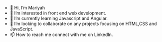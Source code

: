 - 👋 Hi, I’m Mariyah
- 👀 I’m interested in front end web development.
- 🌱 I’m currently learning Javascript and Angular.
- 💞️ I’m looking to collaborate on any projects focusing on HTML,CSS and JavaScript.
- 📫 How to reach me connect with me on LinkedIn.

<!---
Mariyah121/Mariyah121 is a ✨ special ✨ repository because its `README.md` (this file) appears on your GitHub profile.
You can click the Preview link to take a look at your changes.
--->
